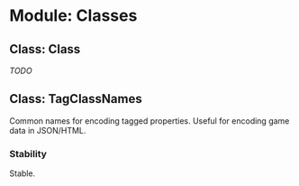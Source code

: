 # Module: Classes

## Class: Class

_TODO_

## Class: TagClassNames

Common names for encoding tagged properties. Useful for encoding game data in JSON/HTML.

### Stability

Stable.
